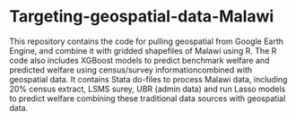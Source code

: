 # Targeting-geospatial-data-Malawi
This repository contains the code for pulling geospatial from Google Earth Engine, and combine it with gridded shapefiles of Malawi using R. The R code also includes XGBoost models to predict benchmark welfare and predicted welfare using census/survey informationcombined with geospatial data.
It contains Stata do-files to process Malawi data, including 20% census extract, LSMS surey, UBR (admin data) and run Lasso models to predict welfare combining these traditional data sources with geospatial data. 
